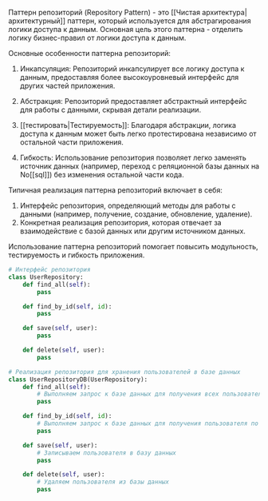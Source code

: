 Паттерн репозиторий (Repository Pattern) - это [[Чистая архитектура|архитектурный]] паттерн, который используется для абстрагирования логики доступа к данным. Основная цель этого паттерна - отделить логику бизнес-правил от логики доступа к данным.

Основные особенности паттерна репозиторий:

1. Инкапсуляция: Репозиторий инкапсулирует все логику доступа к данным, предоставляя более высокоуровневый интерфейс для других частей приложения.

2. Абстракция: Репозиторий предоставляет абстрактный интерфейс для работы с данными, скрывая детали реализации.

3. [[тестировать|Тестируемость]]: Благодаря абстракции, логика доступа к данным может быть легко протестирована независимо от остальной части приложения.

4. Гибкость: Использование репозитория позволяет легко заменять источник данных (например, переход с реляционной базы данных на No[[sql]]) без изменения остальной части кода.

Типичная реализация паттерна репозиторий включает в себя:

1. Интерфейс репозитория, определяющий методы для работы с данными (например, получение, создание, обновление, удаление).
2. Конкретная реализация репозитория, которая отвечает за взаимодействие с базой данных или другим источником данных.

Использование паттерна репозиторий помогает повысить модульность, тестируемость и гибкость приложения.

```python
# Интерфейс репозитория
class UserRepository:
    def find_all(self):
        pass

    def find_by_id(self, id):
        pass

    def save(self, user):
        pass

    def delete(self, user):
        pass

# Реализация репозитория для хранения пользователей в базе данных
class UserRepositoryDB(UserRepository):
    def find_all(self):
        # Выполняем запрос к базе данных для получения всех пользователей
        pass

    def find_by_id(self, id):
        # Выполняем запрос к базе данных для получения пользователя по id
        pass

    def save(self, user):
        # Записываем пользователя в базу данных
        pass

    def delete(self, user):
        # Удаляем пользователя из базы данных
        pass
```